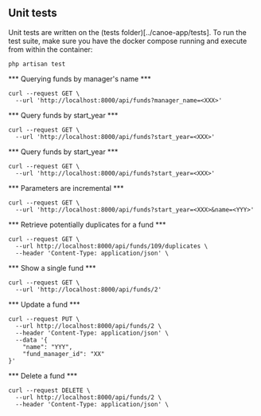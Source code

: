 ## Unit tests

Unit tests are written on the (tests folder)[../canoe-app/tests]. To run the test suite, make sure you have the docker compose running and execute from within the container:
```
php artisan test
```

*** Querying funds by manager's name ***

```
curl --request GET \
  --url 'http://localhost:8000/api/funds?manager_name=<XXX>'
```

*** Query funds by start_year ***
```
curl --request GET \
  --url 'http://localhost:8000/api/funds?start_year=<XXX>'
```

*** Query funds by start_year ***
```
curl --request GET \
  --url 'http://localhost:8000/api/funds?start_year=<XXX>'
```

*** Parameters are incremental ***
```
curl --request GET \
  --url 'http://localhost:8000/api/funds?start_year=<XXX>&name=<YYY>'
```

*** Retrieve potentially duplicates for a fund ***

```
curl --request GET \
  --url http://localhost:8000/api/funds/109/duplicates \
  --header 'Content-Type: application/json' \
```

*** Show a single fund ***

```
curl --request GET \
  --url 'http://localhost:8000/api/funds/2'
```

*** Update a fund ***
```
curl --request PUT \
  --url http://localhost:8000/api/funds/2 \
  --header 'Content-Type: application/json' \
  --data '{
	"name": "YYY",
	"fund_manager_id": "XX"
}'
```


*** Delete a fund ***
```
curl --request DELETE \
  --url http://localhost:8000/api/funds/2 \
  --header 'Content-Type: application/json' \
```
